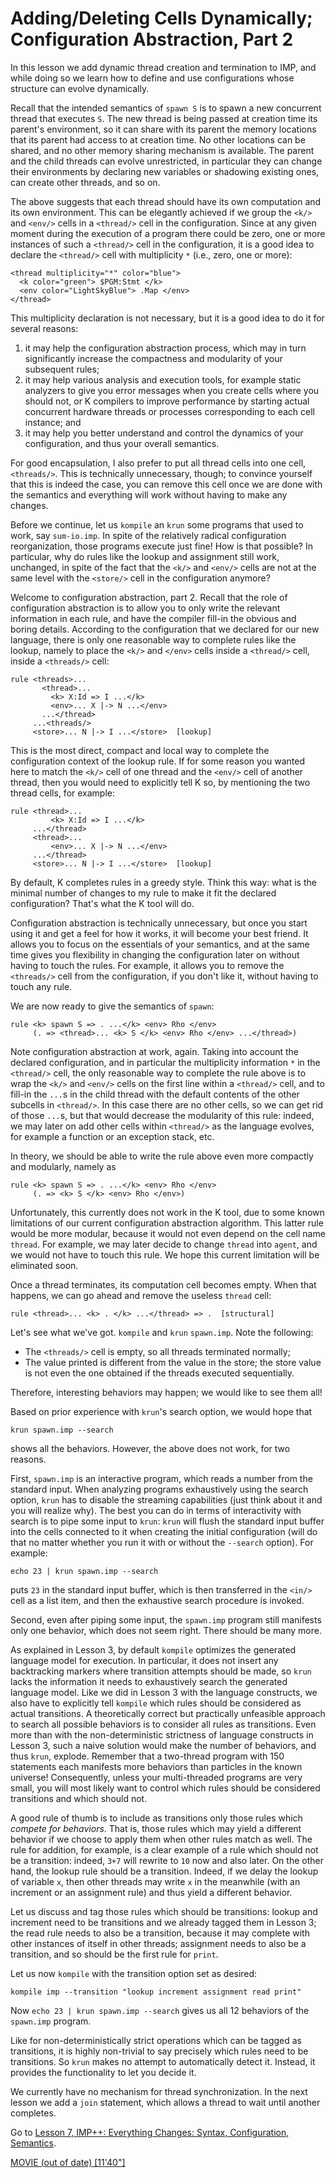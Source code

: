 <!-- Copyright (c) 2010-2019 K Team. All Rights Reserved. -->

# Adding/Deleting Cells Dynamically; Configuration Abstraction, Part 2

In this lesson we add dynamic thread creation and termination to IMP, and
while doing so we learn how to define and use configurations whose structure
can evolve dynamically.

Recall that the intended semantics of `spawn S` is to spawn a new concurrent
thread that executes `S`. The new thread is being passed at creation time
its parent's environment, so it can share with its parent the memory
locations that its parent had access to at creation time. No other locations
can be shared, and no other memory sharing mechanism is available.
The parent and the child threads can evolve unrestricted, in particular they
can change their environments by declaring new variables or shadowing existing
ones, can create other threads, and so on.

The above suggests that each thread should have its own computation and its
own environment. This can be elegantly achieved if we group the `<k/>` and
`<env/>` cells in a `<thread/>` cell in the configuration. Since at any given
moment during the execution of a program there could be zero, one or more
instances of such a `<thread/>` cell in the configuration, it is a good idea
to declare the `<thread/>` cell with multiplicity `*` (i.e., zero, one or more):

    <thread multiplicity="*" color="blue">
      <k color="green"> $PGM:Stmt </k>
      <env color="LightSkyBlue"> .Map </env>
    </thread>

This multiplicity declaration is not necessary, but it is a good idea to do
it for several reasons:

1. it may help the configuration abstraction process,
   which may in turn significantly increase the compactness and modularity of
   your subsequent rules;
2. it may help various analysis and execution tools,
   for example static analyzers to give you error messages when you create cells
   where you should not, or K compilers to improve performance by starting
   actual concurrent hardware threads or processes corresponding to each cell
   instance; and
3. it may help you better understand and control the dynamics
   of your configuration, and thus your overall semantics.

For good encapsulation, I also prefer to put all thread cells into one cell,
`<threads/>`. This is technically unnecessary, though; to convince yourself
that this is indeed the case, you can remove this cell once we are done with
the semantics and everything will work without having to make any changes.

Before we continue, let us `kompile` an `krun` some programs that used to
work, say `sum-io.imp`. In spite of the relatively radical configuration
reorganization, those programs execute just fine! How is that possible?
In particular, why do rules like the lookup and assignment still work,
unchanged, in spite of the fact that the `<k/>` and `<env/>` cells are not at
the same level with the `<store/>` cell in the configuration anymore?

Welcome to configuration abstraction, part 2. Recall that the role of
configuration abstraction is to allow you to only write the relevant
information in each rule, and have the compiler fill-in the obvious and boring
details. According to the configuration that we declared for our new
language, there is only one reasonable way to complete rules like the lookup,
namely to place the `<k/>` and `</env>` cells inside a `<thread/>` cell,
inside a `<threads/>` cell:

    rule <threads>...
           <thread>...
             <k> X:Id => I ...</k>
             <env>... X |-> N ...</env>
           ...</thread>
         ...<threads/>
         <store>... N |-> I ...</store>  [lookup]

This is the most direct, compact and local way to complete the configuration
context of the lookup rule. If for some reason you wanted here to match the
`<k/>` cell of one thread and the `<env/>` cell of another thread, then you
would need to explicitly tell K so, by mentioning the two thread cells,
for example:

    rule <thread>...
             <k> X:Id => I ...</k>
         ...</thread>
         <thread>...
             <env>... X |-> N ...</env>
         ...</thread>
         <store>... N |-> I ...</store>  [lookup]

By default, K completes rules in a greedy style. Think this way: what is the
minimal number of changes to my rule to make it fit the declared
configuration? That's what the K tool will do.

Configuration abstraction is technically unnecessary, but once you start
using it and get a feel for how it works, it will become your best friend.
It allows you to focus on the essentials of your semantics, and at the same
time gives you flexibility in changing the configuration later on without
having to touch the rules. For example, it allows you to remove the
`<threads/>` cell from the configuration, if you don't like it, without
having to touch any rule.

We are now ready to give the semantics of `spawn`:

    rule <k> spawn S => . ...</k> <env> Rho </env>
         (. => <thread>... <k> S </k> <env> Rho </env> ...</thread>)

Note configuration abstraction at work, again. Taking into account
the declared configuration, and in particular the multiplicity information
`*` in the `<thread/>` cell, the only reasonable way to complete the rule
above is to wrap the `<k/>` and `<env/>` cells on the first line within a
`<thread/>` cell, and to fill-in the `...`s in the child thread with the
default contents of the other subcells in `<thread/>`. In this case there
are no other cells, so we can get rid of those `...`s, but that would
decrease the modularity of this rule: indeed, we may later on add other
cells within `<thread/>` as the language evolves, for example a function
or an exception stack, etc.

In theory, we should be able to write the rule above even more compactly
and modularly, namely as

    rule <k> spawn S => . ...</k> <env> Rho </env>
         (. => <k> S </k> <env> Rho </env>)

Unfortunately, this currently does not work in the K tool, due to some
known limitations of our current configuration abstraction algorithm.
This latter rule would be more modular, because it would not even depend
on the cell name `thread`. For example, we may later decide to change
`thread` into `agent`, and we would not have to touch this rule.
We hope this current limitation will be eliminated soon.

Once a thread terminates, its computation cell becomes empty. When that
happens, we can go ahead and remove the useless `thread` cell:

    rule <thread>... <k> . </k> ...</thread> => .  [structural]

Let's see what we've got. `kompile` and `krun` `spawn.imp`.
Note the following:

- The `<threads/>` cell is empty, so all threads terminated normally;
- The value printed is different from the value in the store; the store value
  is not even the one obtained if the threads executed sequentially.

Therefore, interesting behaviors may happen; we would like to see them all!

Based on prior experience with `krun`'s search option, we would hope that

    krun spawn.imp --search

shows all the behaviors. However, the above does not work, for two reasons.

First, `spawn.imp` is an interactive program, which reads a number from the
standard input. When analyzing programs exhaustively using the search option,
`krun` has to disable the streaming capabilities (just think about it and you
will realize why). The best you can do in terms of interactivity with search
is to pipe some input to `krun`: `krun` will flush the standard input buffer
into the cells connected to it when creating the initial configuration (will
do that no matter whether you run it with or without the `--search` option).
For example:

    echo 23 | krun spawn.imp --search

puts `23` in the standard input buffer, which is then transferred in the
`<in/>` cell as a list item, and then the exhaustive search procedure is
invoked.

Second, even after piping some input, the `spawn.imp` program still manifests
only one behavior, which does not seem right. There should be many more.

As explained in Lesson 3, by default `kompile` optimizes the generated
language model for execution. In particular, it does not insert any
backtracking markers where transition attempts should be made, so `krun`
lacks the information it needs to exhaustively search the generated language
model. Like we did in Lesson 3 with the language constructs, we also have
to explicitly tell `kompile` which rules should be considered as actual
transitions. A theoretically correct but practically unfeasible approach
to search all possible behaviors is to consider all rules as transitions.
Even more than with the non-deterministic strictness of language constructs
in Lesson 3, such a naive solution would make the number of behaviors, and
thus `krun`, explode. Remember that a two-thread program with 150 statements
each manifests more behaviors than particles in the known universe!
Consequently, unless your multi-threaded programs are very small, you will
most likely want to control which rules should be considered transitions and
which should not.

A good rule of thumb is to include as transitions only those rules which
_compete for behaviors_. That is, those rules which may yield a different
behavior if we choose to apply them when other rules match as well.
The rule for addition, for example, is a clear example of a rule which
should not be a transition: indeed, `3+7` will rewrite to `10` now and also
later. On the other hand, the lookup rule should be a transition. Indeed,
if we delay the lookup of variable `x`, then other threads may write `x` in the
meanwhile (with an increment or an assignment rule) and thus yield a
different behavior.

Let us discuss and tag those rules which should be transitions: lookup and
increment need to be transitions and we already tagged them in Lesson 3;
the read rule needs to also be a transition, because it may complete with
other instances of itself in other threads; assignment needs to also be a
transition, and so should be the first rule for `print`.

Let us now `kompile` with the transition option set as desired:

    kompile imp --transition "lookup increment assignment read print"

Now `echo 23 | krun spawn.imp --search` gives us all 12 behaviors of the
`spawn.imp` program.

Like for non-deterministically strict operations which can be tagged as
transitions, it is highly non-trivial to say precisely which rules need
to be transitions. So `krun` makes no attempt to automatically detect it.
Instead, it provides the functionality to let you decide it.

We currently have no mechanism for thread synchronization. In the next lesson
we add a `join` statement, which allows a thread to wait until another completes.

Go to [Lesson 7, IMP++: Everything Changes: Syntax, Configuration, Semantics](../lesson_7/README.md).

[MOVIE (out of date) [11'40"]](https://youtu.be/DpJPP3Qtqno)
